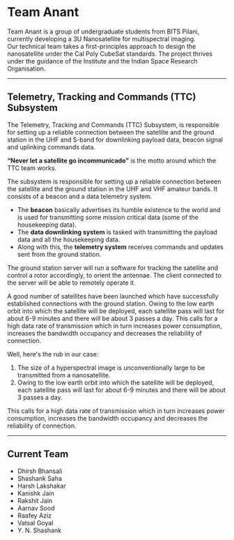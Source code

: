 # Team Anant  

Team Anant is a group of undergraduate students from BITS Pilani, currently developing a 3U Nanosatellite for multispectral imaging.  
Our technical team takes a first-principles approach to design the nanosatellite under the Cal Poly CubeSat standards. The project thrives under the guidance of the Institute and the Indian Space Research Organisation.  

---

## Telemetry, Tracking and Commands (TTC) Subsystem  

The Telemetry, Tracking and Commands (TTC) Subsystem, is responsible for setting up a reliable connection between the satellite and the ground station in the UHF and S-band for downlinking payload data, beacon signal and uplinking commands data.  

**“Never let a satellite go incommunicado”** is the motto around which the TTC team works.  

The subsystem is responsible for setting up a reliable connection between the satellite and the ground station in the UHF and VHF amateur bands. It consists of a beacon and a data telemetry system.  

- The **beacon** basically advertises its humble existence to the world and is used for transmitting some mission critical data (some of the housekeeping data).  
- The **data downlinking system** is tasked with transmitting the payload data and all the housekeeping data.  
- Along with this, the **telemetry system** receives commands and updates sent from the ground station.  

The ground station server will run a software for tracking the satellite and control a rotor accordingly, to orient the antennae. The client connected to the server will be able to remotely operate it.  

A good number of satellites have been launched which have successfully established connections with the ground station. Owing to the low earth orbit into which the satellite will be deployed, each satellite pass will last for about 6-9 minutes and there will be about 3 passes a day. This calls for a high data rate of transmission which in turn increases power consumption, increases the bandwidth occupancy and decreases the reliability of connection.  

Well, here's the rub in our case:  

1. The size of a hyperspectral image is unconventionally large to be transmitted from a nanosatellite.  
2. Owing to the low earth orbit into which the satellite will be deployed, each satellite pass will last for about 6-9 minutes and there will be about 3 passes a day.  

This calls for a high data rate of transmission which in turn increases power consumption, increases the bandwidth occupancy and decreases the reliability of connection.  

---

## Current Team  

- Dhirsh Bhansali  
- Shashank Saha  
- Harsh Lakshakar  
- Kanishk Jain  
- Rakshit Jain  
- Aarnav Sood  
- Raafey Aziz  
- Vatsal Goyal  
- Y. N. Shashank  
